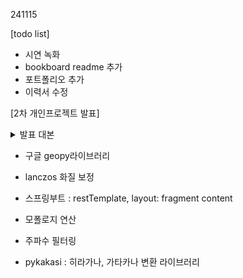 241115

[todo list]
- 시연 녹화
- bookboard readme 추가
- 포트폴리오 추가
- 이력서 수정

[2차 개인프로젝트 발표]

<details>
  <summary>발표 대본</summary>

    
    
    
    평소 독서를 즐겨하는 사람으로서, 내 독서 기록들을 한번에 확인할 수 있었으면 좋겠다는 생각이 들었습니다. 예를 들어 내가 어떤 분야의 책을 주로 읽는지, 올해는 몇권을 읽었는지, 한 권당 대략 며칠씩 소요하는지 등등을 확인 할 수 있는 웹사이트를 만들면 좋겠다 싶어서 이번 프로젝트를 기획하게 되었습니다.
    해당 프로젝트의 차별점은 우선 네이버 도서 검색 api를 사용해서 사용자가 읽고자하는 책을 간편하게 검색해서 등록할 수 있게 했다는 점입니다. 그리고 머신러닝을 이용해 새로 읽으려는 책의 예상 독서 기간을 계산하고요, 사용자가 입력한 독서 데이터를 하이차트 라이브러리를 활용해 그래프로 제공합니다. 
    프로젝트 구현 계획은 다음과 같습니다. 프론트엔드는 부트스트랩을 활용해 구현했습니다. DB는 오라클을 이용했고요, api호출을 위해 ajax를 활용했습니다. 서버는 flask로 구동했고요, 독서 기간 예측에는 Gradient Boosting 기반 모델 XGBoost를 적용했습니다.
    실제 구현 일정은 다음과 같았습니다. 프로젝트의 전체적인 구상을 마치자마자 템플릿 적용에 들어갔고요, 참고로 사용한 템플릿은 부트스트랩 Admin 2 라는 템플릿 이었습니다. 해당 템플릿 메인 색상이 파란색이었기에 css수정하여 메인색상을 녹색으로 변경하고, 프로젝트에 맞게 페이지를 재구성했습니다.
    이튿날 데이터베이스를 설계하고, 사용할 샘플 데이터를 정리했어요. 프로그램 시연 및 머신러닝 학습에 활용한 이 샘플 데이터는 전부 제 실제 독서 데이터입니다.
    7일부터 본격적으로 프로그램 구현에 들어갔고요, 12일에 기본 기능 구현을 완료하고, 이틀동안 modal 적용, 머신러닝 학습, 쿼리 수정 등 프로그램을 추가적으로 다듬는 시간을 가졌습니다. 
    프로젝트 개발 환경 말씀드리겠습니다. 파이참과 플라스크를 이용해 작업했고요, highcharts, xgboost, jquery 라이브러리와 bootstrap프레임워크를 활용했습니다. 
    erd다이어그램 보여드릴게요. 사용자, 도서, 독서 기록 총 3개의 테이블로 작업했습니다. 도서 구분을 위해 isbn이라는 국제표준도서번호를 기본키로 설정했습니다.
    
    주요기능 설명드리겠습니다. 먼저, 도서검색 api를 이용했다고 말씀드렸죠. 사용자가 책 검색 란에 키워드를 입력하고, 검색 버튼을 누르면 getlist라는 함수가 작동합니다. 함수 getlist에서 ajax를 활용해 데이터를 요청하고요, app.py에서 해당 요청을 받아 api를 호출합니다.
    (페이지 넘김) 
    응답받은 데이터를 app.py에서 getlist함수로 리턴하고, getlist에서는 이 데이터를 radio버튼 형태로 출력합니다. 좌측을 보시면 '우연들'이라는 검색어에 따른 결과가 하단에 출력된 것을 확인하실 수 있습니다.
    (페이지 넘김)
    radio버튼 value에 각 도서 isbn번호를 입력해두었습니다. 도서를 선택하면 동일한 방식으로 api를 호출하는데요, 이번엔 해당 도서 isbn번호로 검색한 뒤 도서 정보를 하단 input란에 출력합니다. 보시면 제목, 저자명, 가격이 출력된 것을 확인하실 수 있습니다.
    
    두번째로, 독서 기간 예측 기능 설명드리겠습니다. XGBoost라는 Gradient Boosting기반 모델을 이용했고요, 
    
    ===
    
    (그라디언트 부스팅 알고리즘 : 경사하강법을 활용하는 부스팅 방법.
     의사결정나무를 활용한 앙상블 모델 중 하나. 약한 모델 을 여러 번 순차적으로 적용해 강한 모델을 만들어 감. 선형회귀 알고리즘에서 그라디언트가 줄어들며 손실함수의 최소값을 찾아나가는 것과 같은 원리에서 그라디언트 부스팅이라 불린다. 그라디언트 부스팅은 선형회귀와 같은 작동방식은 아니지만 실제값과 예측값의 차이인 잔차를 학습해 나가며 잔차를 줄여나가는 방식이다.)
    
    경사하강법이란 손실함수의 미분값의 크기가 점차 줄어드는 방향으로 가중치를 업데이트하며 손실함수의 최소값을 찾아가는 방법을 말한다. 이 때 손실함수를 미분하면 미분값은 예측값 - 실제값이 된다. 미분값(그라디언트)이 양수이든 음수이든 손실함수의 최소값을 찾기 위해서는 그 크기(기울기)가 점차 줄어드는 방향으로 이동해야 하는데, 그라디언트에 마이너스를 취해 가중치를 업데이트하면 된다.
    
    XGboost의 핵심 아이디어는 각 피처 데이터들을 일정 간격으로 나눠 최적의 분기점을 찾는다는 것이다
    병렬처리를 지원하므로 대용량 데이터셋에서도 빠른 학습과 예측이 가능.
    
    ===
    
    모델 입력에는 도서 카테고리와, 페이지 수를 사용했습니다. 기존 데이터를 수정하여 양을 늘려가면서 모델을 여러번 생성했고요, 그중 가장 성능이 괜찮은 모델을 프로그램에 적용시켰습니다.
    
    mae : 평균 절대 오차. 작을수록 좋음
    RMSE : 평균 제곱근 오차. 작을수록 좋음.
    R^2 score : 결정계수. 1에 가까울수록 좋음.
    
    보시면 r제곱 score가 0.82가 나왔죠. 이 결정계수는 1에 가까울수록 좋은 지표인데, 맨 처음 모델은 마이너스 점수가 나왔습니다. 그래서 성능을 높이기 위해 데이터를 여러 방법으로 수정해가면서 다시 학습시켰고요, 아직 부적절한 결과도 나오지만 그래도 초반보단 상당히 의도에 부합하는 값을 보여주고 있습니다.
    
    아까 입력했던 책이죠? 카테고리와 페이지 값을 마저 입력하고, 예상 기간 확인하기 버튼을 누르면 하단에 예측값이 출력됩니다. 작동 흐름은 좀 전과 유사하니 추가 설명은 생략하도록 하겠습니다.
    
    마지막 기능 설명해드리겠습니다. 사용자는 독서 날짜와 읽은 페이지를 기록하는 것만으로, 본인의 독서 현황을 확인할 수 있습니다.
    아까 등록한 책 radio버튼으로 선택할 수 있게끔 떠있고요, 지금은 읽은 기록이 없어서 현재 읽은 페이지가 0p로 출력되어있습니다. 10월 30일에 51p를 읽었다는 기록을 추가해보겠습니다. 우측 이미지를 보시면 페이지가 업데이트 되어있죠. 독서 기록을 추가할때 데이터가 insert하고, 이후 윈도우함수를 이용해서 각 도서별로 partition을 나눠 누적 페이지를 조회했습니다. 
    (페이지 넘김)
    독서 기록과 동시에 읽은 날짜가 업데이트 됩니다. 보시면 서브쿼리와 윈도우함수를 이용해 읽은 날짜를 설정한 것을 확인하실 수 있고요, 누적 페이지는 앞서 말씀드린 것과 마찬가지로 윈도우함수를 사용했습니다. 메인페이지에는 전체 기록 중 가장 최근에 읽은 책을 조회해서 날짜와 책 제목을 출력했습니다. 마찬가지로 서브쿼리를 이용했습니다. 
    (페이지 넘김)
    만일 누적 페이지가 총 페이지와 같아진다면 해당 도서를 전부 읽었다는 뜻이겠죠? 독서 기록 추가시 누적페이지와 총 페이지가 일치하는 도서는 완독여부를 업데이트하여 읽은 책 목록에 뜨도록 합니다. 보시면 이 북 리스트는 end_yn이 y인 값만 출력하고 있거든요. '책과 우연들'이라는 도서가 상단에 추가된 것을 확인할 수 있습니다. 이 도서를 클릭하면 상세 정보 modal이 뜨는데요, 실제 독서 일수 같은 경우도 윈도우함수를 사용해서 카운트했습니다.
    
    다음으로 주요 화면 설명드리겠습니다. 회원가입 화면, 로그인 화면입니다. 
    
    로그인 하고 나시면 메인 화면으로 진입합니다.
    우측 상단 유저아이콘을 누르시면 개인정보 수정 혹은 로그아웃을 하실 수 있고요, 로그아웃 버튼을 누르시면 확인 modal이 나타납니다.
    
    독서 목표 관리 페이지입니다. 목표 도서를 추가하실 수 있고요, 목표 리스트를 클릭하시면 도서를 삭제할 수 있습니다.
    
    올해 읽은 책 페이지입니다. 사용자가 완독한 도서가 리스트로 출력되고요, 각 도서를 클릭하면 상세 정보 modal에서 정보를 확인하실 수 있습니다.
    
    상세 독서 기록 페이지입니다. 개별 독서 기록이 출력됩니다. 각 기록을 클릭하시면 기록 삭제가 가능합니다.
    
    마이페이지입니다. 아이디는 변경 불가하지만, 이름과 이메일은 수정하실 수 있습니다.
    
    이어서 프로그램 시연 보여드리겠습니다.
    
    시연계정
    id : lsh111
    pw : aaaa
    
    시연 순서
    1. 로그인화면에서 '아직 회원이 아니신가요?' 클릭하여 회원가입 창 보여준 뒤, '이미 계정이 있으신가요?' 눌러서 로그인창으로 돌아온 뒤 로그인
    2. 로그인하여 메인화면 보여주기. 그래프에 마우스 올려서 값 보여주기.
    '목표 도서 추가' 눌러서 도서 추가창으로 이동
    3. '책과 우연들' 눌러서 삭제 modal. 삭제하지 않고 상세 독서 기록으로 돌아가서 맨 위에 책과 우연들 있는 거 보여주기.
    4. 다시 돌아와서 목표도서 삭제 후 독서기록 삭제된거 보여주기.
    5. 독서 목표 관리로 돌아가서 '우연들'검색
    6. 책 제목 수정하면서 수정 가능함을 알려주기
    7. 페이지 296p (변명...) 카테고리(십진분류법) 고르기
    8. 메모는 자유. '소설' 
    9. 예상기간 확인 눌러서 ml 보여주기
    10. '추가'버튼 누른 뒤 위에 항목 삽입됨
    11. 위 도서와 시작여부 차이 보여주기. 
    12. 메인화면으로 돌아가서 책 선택하고 10월30일 51p 추가
    13. 마지막으로 읽은날, 읽은 책 추가되는거 보여주고, 독서기록 추가란 페이지 업뎃된것도 보여주기. 
    14. 오늘 날짜로 아무거나 추가해서 보여주기. 올해 읽은 페이지수와 읽은날 업데이트
    15. 상세 독서기록 가서 누적 페이지 보여주기. 
    16. 독서 목표 관리 가서 시작여부, 누적페이지, 읽기 시작한 날, 마지막으로 읽은날 보여주기. 
    17. 상세기록 삭제 후 기간 업데이트 
    18. 메인 가서 남은페이지 전부 추가
    19. 다 읽으면 메인화면 올해 읽은책 업데이트 된거 보여주기
    20. 올해 읽은책 으로 돌아와서 책 목록 상단에 삽입된거
    21. 눌러서 상세 정보 modal 보여주기
    22. ml 적용 잘 된거 : 뉴서울파크 젤리장수 대학살,  꿰맨 눈의 마을, 그렇게 물어보면 원하는 답을 들을 수 없습니다
    23. 페이징. 2페이지 누르기
    24. 처음부터 그런 건 없습니다, 파견자들
    25. 마이페이지 한번 보여주기. 
    26. 좌측 상단 로고 눌러서 메인으로 돌아가기
    27. 유저아이콘 눌러서 로그아웃
    
    프로그램 진행하면서 느낀점 말씀드리겠습니다.
    먼저, 첫번째 프로젝트와는 달리 flask로 웹페이지를 만들면서 템플릿 적용 방법이라거나, 페이지별 이동 방법 등을 flask에 맞춰 새롭게 익힐 수 있었고요, 서브쿼리나 윈도우함수 등 sql문을 전보다 복잡하게 작성하면서 데이터를 다루는데에 보다 능숙해진 것 같습니다. 그리고 러닝머신 모델을 학습시키면서 과연 성능을 높이기 위해서는 어떤 방식으로 데이터를 입력하는게 좋을지 생각하보는 시간을 가질 수 있었습니다.
    
    향후 구현하고 싶은 기능으로는 게시판별 검색 기능과 통계 기간 설정 기능이 있습니다. 현재는 올해 기준으로만 그래프를 출력하는데, 이를 월별, 혹은 임의 기간으로 설정할 수 있도록 업데이트 해보고 싶습니다
    
    웹사이트에 직접 들어오고픈 분들이 계실텐데요, 새로 가입하셔도 되지만 그럴 경우 사용자에게 독서 데이터가 존재하지 않아서, 그래프 등을 확인하시려면 새로 기록을 하셔야 해요. 그래서 시연때 쓴 계정을 알려드리겠습니다. 궁금하신 분 계시면 해당 계정으로 살펴보셔도 됩니다.
    
    발표 들어주셔서 감사합니다. 지금까지 이소희 였습니다.
    
    
    000 총류
    100 철학
    200 종교
    300 사회과학
    400 자연과학
    500 기술과학
    600 예술
    700 언어
    800 문학
    900 역사 




</details>


- 구글 geopy라이브러리 
- lanczos 화질 보정
- 스프링부트 : restTemplate, layout: fragment content

- 모폴로지 연산
- 주파수 필터링

- pykakasi : 히라가나, 가타카나 변환 라이브러리































